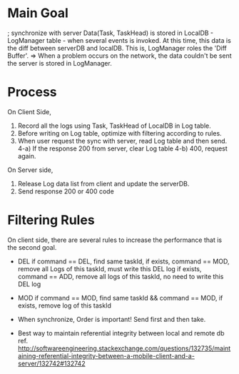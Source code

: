 # Main Goal
; synchronize with server
Data(Task, TaskHead) is stored in LocalDB - LogManager table - when several events is invoked.
At this time, this data is the diff between serverDB and localDB. This is, LogManager roles the 'Diff Buffer'.
=> When a problem occurs on the network, the data couldn't be sent the server is stored in LogManager.

# Process
On Client Side,
1) Record all the logs using Task, TaskHead of LocalDB in Log table.
2) Before writing on Log table, optimize with filtering according to rules.
3) When user request the sync with server, read Log table and then send.
4-a) If the response 200 from server, clear Log table
4-b) 400, request again.

On Server side,
1) Release Log data list from client and update the serverDB.
2) Send response 200 or 400 code

# Filtering Rules
On client side, there are several rules to increase the performance that is the second goal.

- DEL
if command == DEL,
    find same taskId,
        if exists, command == MOD,
            remove all Logs of this taskId, must write this DEL log
        if exists, command == ADD,
            remove all logs of this taskId, no need to write this DEL log

- MOD
if command == MOD,
    find same taskId && command == MOD,
        if exists,
            remove log of this taskId

* When synchronize, Order is important! Send first and then take.

* Best way to maintain referential integrity between local and remote db
ref. http://softwareengineering.stackexchange.com/questions/132735/maintaining-referential-integrity-between-a-mobile-client-and-a-server/132742#132742